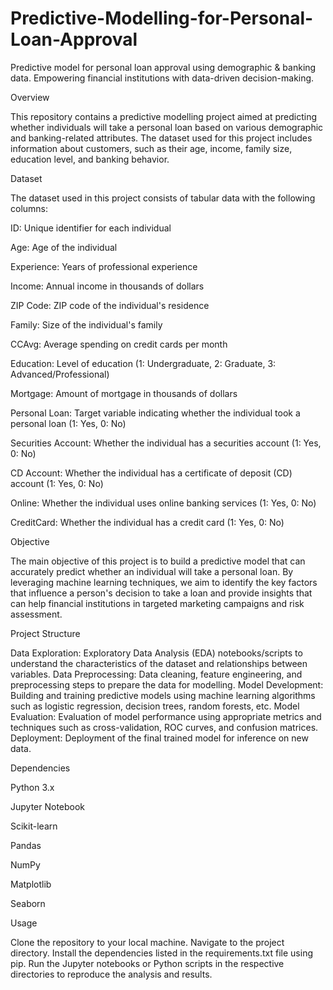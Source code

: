 # Predictive-Modelling-for-Personal-Loan-Approval
Predictive model for personal loan approval using demographic &amp; banking data. Empowering financial institutions with data-driven decision-making.

Overview


This repository contains a predictive modelling project aimed at predicting whether individuals will take a personal loan based on various demographic and banking-related attributes. The dataset used for this project includes information about customers, such as their age, income, family size, education level, and banking behavior.

Dataset

The dataset used in this project consists of tabular data with the following columns:

ID: Unique identifier for each individual

Age: Age of the individual

Experience: Years of professional experience

Income: Annual income in thousands of dollars

ZIP Code: ZIP code of the individual's residence

Family: Size of the individual's family

CCAvg: Average spending on credit cards per month

Education: Level of education (1: Undergraduate, 2: Graduate, 3: Advanced/Professional)

Mortgage: Amount of mortgage in thousands of dollars

Personal Loan: Target variable indicating whether the individual took a personal loan (1: Yes, 0: No)

Securities Account: Whether the individual has a securities account (1: Yes, 0: No)

CD Account: Whether the individual has a certificate of deposit (CD) account (1: Yes, 0: No)

Online: Whether the individual uses online banking services (1: Yes, 0: No)

CreditCard: Whether the individual has a credit card (1: Yes, 0: No)



Objective

The main objective of this project is to build a predictive model that can accurately predict whether an individual will take a personal loan. By leveraging machine learning techniques, we aim to identify the key factors that influence a person's decision to take a loan and provide insights that can help financial institutions in targeted marketing campaigns and risk assessment.



Project Structure

Data Exploration: Exploratory Data Analysis (EDA) notebooks/scripts to understand the characteristics of the dataset and relationships between variables.
Data Preprocessing: Data cleaning, feature engineering, and preprocessing steps to prepare the data for modelling.
Model Development: Building and training predictive models using machine learning algorithms such as logistic regression, decision trees, random forests, etc.
Model Evaluation: Evaluation of model performance using appropriate metrics and techniques such as cross-validation, ROC curves, and confusion matrices.
Deployment: Deployment of the final trained model for inference on new data.



Dependencies


Python 3.x

Jupyter Notebook

Scikit-learn

Pandas

NumPy

Matplotlib

Seaborn



Usage


Clone the repository to your local machine.
Navigate to the project directory.
Install the dependencies listed in the requirements.txt file using pip.
Run the Jupyter notebooks or Python scripts in the respective directories to reproduce the analysis and results.
